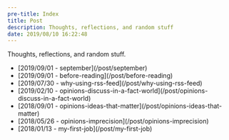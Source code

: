 ```yaml
---
pre-title: Index
title: Post
description: Thoughts, reflections, and random stuff
date: 2019/08/10 16:22:48
---
```


Thoughts, reflections, and random stuff.

<nav id="file">
	<ul>
		<li>[<span class="mobile-hide">2019/09/01 - </span>september](/post/september)</li>
		<li>[<span class="mobile-hide">2019/09/01 - </span>before-reading](/post/before-reading)</li>
		<li>[<span class="mobile-hide">2019/07/30 - </span>why-using-rss-feed](/post/why-using-rss-feed)</li>
		<li>[<span class="mobile-hide">2019/02/10 - </span>opinions-discuss-in-a-fact-world](/post/opinions-discuss-in-a-fact-world)</li>
		<li>[<span class="mobile-hide">2018/09/01 - </span>opinions-ideas-that-matter](/post/opinions-ideas-that-matter)</li>
		<li>[<span class="mobile-hide">2018/05/26 - </span>opinions-imprecision](/post/opinions-imprecision)</li>
		<li>[<span class="mobile-hide">2018/01/13 - </span>my-first-job](/post/my-first-job)</li>
	</ul>
</nav>
<nav id="dir">
	<ul>
	</ul>
</nav>
